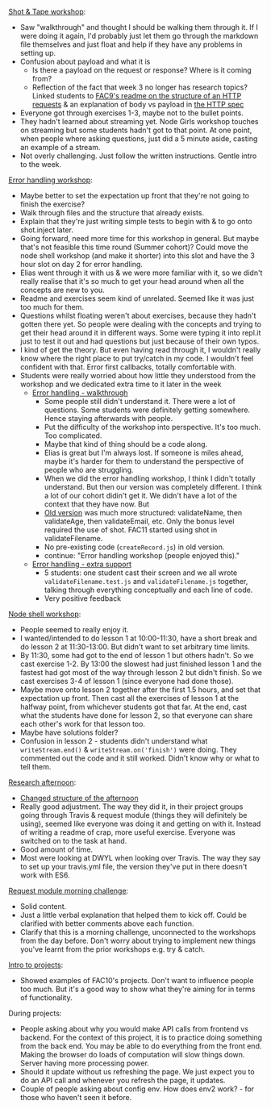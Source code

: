[Shot & Tape workshop](https://github.com/foundersandcoders/tdd-node-server-with-shot-and-tape):
+ Saw "walkthrough" and thought I should be walking them through it. If I were doing it again, I'd probably just let them go through the markdown file themselves and just float and help if they have any problems in setting up.
+ Confusion about payload and what it is
  + Is there a payload on the request or response? Where is it coming from?
  + Reflection of the fact that week 3 no longer has research topics? Linked students to [FAC9's readme on the structure of an HTTP requests](https://github.com/FAC9/READMES/blob/master/APIs/http-requests.md#requests-and-responses) & an explanation of body vs payload in [the HTTP spec](http://httpwg.org/specs/rfc7230.html#message.body)
+ Everyone got through exercises 1-3, maybe not to the bullet points.
+ They hadn't learned about streaming yet. Node Girls workshop touches on streaming but some students hadn't got to that point. At one point, when people where asking questions, just did a 5 minute aside, casting an example of a stream.
+ Not overly challenging. Just follow the written instructions. Gentle intro to the week.

[Error handling workshop](https://github.com/foundersandcoders/error-handling-workshop/tree/6b541b9d1190d1731e9c317d9e436b07bb210eb0):
+ Maybe better to set the expectation up front that they're not going to finish the exercise?
+ Walk through files and the structure that already exists.
+ Explain that they're just writing simple tests to begin with & to go onto shot.inject later.
+ Going forward, need more time for this workshop in general. But maybe that's not feasible this time round (Summer cohort)? Could move the node shell workshop (and make it shorter) into this slot and have the 3 hour slot on day 2 for error handling.
+ Elias went through it with us & we were more familiar with it, so we didn't really realise that it's so much to get your head around when all the concepts are new to you.
+ Readme and exercises seem kind of unrelated. Seemed like it was just too much for them.
+ Questions whilst floating weren't about exercises, because they hadn't gotten there yet. So people were dealing with the concepts and trying to get their head around it in different ways. Some were typing it into repl.it just to test it out and had questions but just because of their own typos.
+ I kind of get the theory. But even having read through it, I wouldn't really know where the right place to put try/catch in my code. I wouldn't feel confident with that. Error first callbacks, totally comfortable with.
+ Students were really worried about how little they understood from the workshop and we dedicated extra time to it later in the week
  + [Error handling - walkthrough](https://github.com/foundersandcoders/error-handling-workshop/issues/16)
    + Some people still didn't understand it. There were a lot of questions. Some students were definitely getting somewhere. Hence staying afterwards with people.
    + Put the difficulty of the workshop into perspective. It's too much. Too complicated.
    + Maybe that kind of thing should be a code along.
    + Elias is great but I'm always lost. If someone is miles ahead, maybe it's harder for them to understand the perspective of people who are struggling.
    + When we did the error handling workshop, I think I didn't totally understand. But then our version was completely different. I think a lot of our cohort didin't get it. We didn't have a lot of the context that they have now. But
    + [Old version](https://github.com/foundersandcoders/error-handling-workshop/tree/f1807cc61935c4e8d7748b075afbc089d993b660#functions-required) was much more structured: validateName, then validateAge, then validateEmail, etc. Only the bonus level required the use of shot. FAC11 started using shot in validateFilename.
    + No pre-existing code (`createRecord.js`) in old version.
    + continue: "Error handling workshop (people enjoyed this)."
  + [Error handling - extra support](https://github.com/foundersandcoders/error-handling-workshop/issues/17#issuecomment-318015872)
    + 5 students: one student cast their screen and we all wrote `validateFilename.test.js` and `validateFilename.js` together, talking through everything conceptually and each line of code.
    + Very positive feedback

[Node shell workshop](https://github.com/foundersandcoders/Node-Shell-Workshop):
+ People seemed to really enjoy it.
+ I wanted/intended to do lesson 1 at 10:00-11:30, have a short break and do lesson 2 at 11:30-13:00. But didn't want to set arbitrary time limits.
+ By 11:30, some had got to the end of lesson 1 but others hadn't. So we cast exercise 1-2. By 13:00 the slowest had just finished lesson 1 and the fastest had got most of the way through lesson 2 but didn't finish. So we cast exercises 3-4 of lesson 1 (since everyone had done those).
+ Maybe move onto lesson 2 together after the first 1.5 hours, and set that expectation up front. Then cast all the exercises of lesson 1 at the halfway point, from whichever students got that far. At the end, cast what the students have done for lesson 2, so that everyone can share each other's work for that lesson too.
+ Maybe have solutions folder?
+ Confusion in lesson 2 - students didn't understand what `writeStream.end()` & `writeStream.on('finish')` were doing. They commented out the code and it still worked. Didn't know why or what to tell them.

[Research afternoon](https://github.com/foundersandcoders/master-reference/blob/master/coursebook/week-5/research-afternoon.md):
+ [Changed structure of the afternoon](https://github.com/foundersandcoders/master-reference/issues/523)
+ Really good adjustment. The way they did it, in their project groups going through Travis & request module (things they will definitely be using), seemed like everyone was doing it and getting on with it. Instead of writing a readme of crap, more useful exercise. Everyone was switched on to the task at hand.
+ Good amount of time.
+ Most were looking at DWYL when looking over Travis. The way they say to set up your travis.yml file, the version they've put in there doesn't work with ES6.


[Request module morning challenge](https://github.com/RhodesPeter/request-module-workshop):
+ Solid content.
+ Just a little verbal explanation that helped them to kick off. Could be clarified with better comments above each function.
+ Clarify that this is a morning challenge, unconnected to the workshops from the day before. Don't worry about trying to implement new things you've learnt from the prior workshops e.g. try & catch.

[Intro to projects](https://github.com/foundersandcoders/master-reference/blob/master/coursebook/week-5/project.md):
+ Showed examples of FAC10's projects. Don't want to influence people too much. But it's a good way to show what they're aiming for in terms of functionality.

During projects:
+ People asking about why you would make API calls from frontend vs backend. For the context of this project, it is to practice doing something from the back end. You may be able to do everything from the front end. Making the browser do loads of computation will slow things down. Server having more processing power.
+ Should it update without us refreshing the page. We just expect you to do an API call and whenever you refresh the page, it updates.
+ Couple of people asking about config env. How does env2 work? - for those who haven't seen it before.
